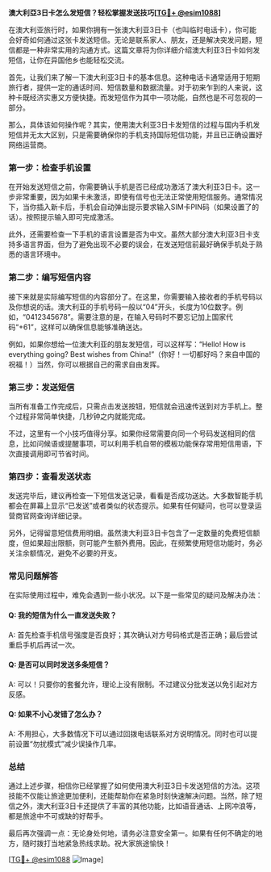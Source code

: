 **澳大利亞3日卡怎么发短信？轻松掌握发送技巧[[TG💪+ @esim1088](https://t.me/s/esim1088)]**

在澳大利亚旅行时，如果你拥有一张澳大利亚3日卡（也叫临时电话卡），你可能会好奇如何通过这张卡发送短信。无论是联系家人、朋友，还是解决突发问题，短信都是一种非常实用的沟通方式。这篇文章将为你详细介绍澳大利亚3日卡如何发短信，让你在异国他乡也能轻松交流。

首先，让我们来了解一下澳大利亚3日卡的基本信息。这种电话卡通常适用于短期旅行者，提供一定的通话时间、短信数量和数据流量。对于初来乍到的人来说，这种卡既经济实惠又方便快捷。而发短信作为其中一项功能，自然也是不可忽视的一部分。

那么，具体该如何操作呢？其实，使用澳大利亚3日卡发短信的过程与国内手机发短信并无太大区别，只是需要确保你的手机支持国际短信功能，并且已正确设置好网络运营商。

### **第一步：检查手机设置**

在开始发送短信之前，你需要确认手机是否已经成功激活了澳大利亚3日卡。这一步非常重要，因为如果卡未激活，即使有信号也无法正常使用短信服务。通常情况下，当你插入新卡后，手机会自动弹出提示要求输入SIM卡PIN码（如果设置了的话）。按照提示输入即可完成激活。

此外，还需要检查一下手机的语言设置是否为中文。虽然大部分澳大利亚3日卡支持多语言界面，但为了避免出现不必要的误会，在发送短信前最好确保手机处于熟悉的语言环境中。

### **第二步：编写短信内容**

接下来就是实际编写短信的内容部分了。在这里，你需要输入接收者的手机号码以及你想说的话。澳大利亚的手机号码一般以“04”开头，长度为10位数字。例如，“0412345678”。需要注意的是，在输入号码时不要忘记加上国家代码“+61”，这样可以确保信息能够准确送达。

例如，如果你想给一位澳大利亚的朋友发短信，可以这样写：“Hello! How is everything going? Best wishes from China!”（你好！一切都好吗？来自中国的祝福！）当然，你可以根据自己的需求自由发挥。

### **第三步：发送短信**

当所有准备工作完成后，只需点击发送按钮，短信就会迅速传送到对方手机上。整个过程非常简单快捷，几秒钟之内就能完成。

不过，这里有一个小技巧值得分享。如果你经常需要向同一个号码发送相同的信息，比如问候语或提醒事项，可以利用手机自带的模板功能保存常用短信用语，下次直接调用即可节省时间。

### **第四步：查看发送状态**

发送完毕后，建议再检查一下短信发送记录，看看是否成功送达。大多数智能手机都会在屏幕上显示“已发送”或者类似的状态提示。如果有任何疑问，也可以登录运营商官网查询详细记录。

另外，记得留意短信费用明细。虽然澳大利亚3日卡包含了一定数量的免费短信额度，但如果超出限额，则可能产生额外费用。因此，在频繁使用短信功能时，务必关注余额情况，避免不必要的开支。

### **常见问题解答**

在实际使用过程中，难免会遇到一些小状况。以下是一些常见的疑问及解决办法：

#### **Q: 我的短信为什么一直发送失败？**
A: 首先检查手机信号强度是否良好；其次确认对方号码格式是否正确；最后尝试重启手机后再试一次。

#### **Q: 是否可以同时发送多条短信？**
A: 可以！只要你的套餐允许，理论上没有限制。不过建议分批发送以免引起对方反感。

#### **Q: 如果不小心发错了怎么办？**
A: 不用担心，大多数情况下可以通过回拨电话联系对方说明情况。同时也可以提前设置“勿扰模式”减少误操作几率。

### **总结**

通过上述步骤，相信你已经掌握了如何使用澳大利亚3日卡发送短信的方法。这项技能不仅能让旅途更加便利，还能帮助你在紧急时刻快速解决问题。当然，除了短信之外，澳大利亚3日卡还提供了丰富的其他功能，比如语音通话、上网冲浪等，都是旅途中不可或缺的好帮手。

最后再次强调一点：无论身处何地，请务必注意安全第一。如果有任何不确定的地方，随时拨打当地紧急热线求助。祝大家旅途愉快！

[[TG💪+ @esim1088](https://t.me/s/esim1088) ![Image](https://i.postimg.cc/4NQfJmqS/Snipaste-2025-05-13-00-14-12.png)]